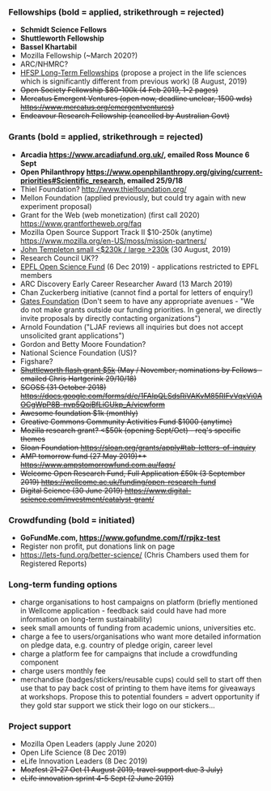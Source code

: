 
### Fellowships (bold = applied, strikethrough = rejected)
* **Schmidt Science Fellows** 
* **Shuttleworth Fellowship** 
* **Bassel Khartabil** 
* Mozilla Fellowship (~March 2020?) 
* ARC/NHMRC? 
* [HFSP Long-Term Fellowships](http://www.hfsp.org/funding/postdoctoral-fellowships) (propose a project in the life sciences which is significantly different from previous work)  (8 August, 2019) 
* ~~Open Society Fellowship $80-100k (4 Feb 2019, 1-2 pages)~~ 
* ~~Mercatus Emergent Ventures (open now, deadline unclear, 1500 wds) https://www.mercatus.org/emergentventures)~~ 
* ~~Endeavour Research Fellowship (cancelled by Australian Govt)~~

### Grants (bold = applied, strikethrough = rejected)
* **Arcadia https://www.arcadiafund.org.uk/, emailed Ross Mounce 6 Sept** 
* **Open Philanthropy https://www.openphilanthropy.org/giving/current-priorities#Scientific_research, emailed 25/9/18** 
* Thiel Foundation? http://www.thielfoundation.org/ 
* Mellon Foundation (applied previously, but could try again with new experiment proposal) 
* Grant for the Web (web monetization) (first call 2020) https://www.grantfortheweb.org/faq 
* Mozilla Open Source Support Track II $10-250k (anytime) https://www.mozilla.org/en-US/moss/mission-partners/ 
* [John Templeton small <$230k / large >230k](https://templeton.org/grants/grant-calendar) (30 August, 2019)  
* Research Council UK?? 
* [EPFL Open Science Fund](https://www.epfl.ch/research/open-science/in-practice/open-science-fund/) (6 Dec 2019) - applications restricted to EPFL members 
* ARC Discovery Early Career Researcher Award (13 March 2019) 
* Chan Zuckerberg initiative (cannot find a portal for letters of enquiry!) 
* [Gates Foundation](https://www.gatesfoundation.org/How-We-Work/General-Information/Grantseeker-FAQ) (Don't seem to have any appropriate avenues - "We do not make grants outside our funding priorities. In general, we directly invite proposals by directly contacting organizations") 
* Arnold Foundation ("LJAF reviews all inquiries but does not accept unsolicited grant applications") 
* Gordon and Betty Moore Foundation? 
* National Science Foundation (US)? 
* Figshare? 
* ~~[Shuttleworth flash grant $5k](https://www.shuttleworthfoundation.org/fellows/flash-grants/) (May / November, nominations by Fellows - emailed Chris Hartgerink 29/10/18)~~ 
* ~~SCOSS (31 October 2018) https://docs.google.com/forms/d/e/1FAIpQLSdsRiVAKvM85RIFvVqxVi0AOCgWpP8B-nvp5QojBfLiGUkp_A/viewform~~ 
* ~~Awesome foundation $1k (monthly)~~ 
* ~~Creative Commons Community Activities Fund $1000 (anytime)~~ 
* ~~Mozilla research grant? <$50k (opening Sept/Oct) - req's specific themes~~ 
* ~~Sloan Foundation https://sloan.org/grants/apply#tab-letters-of-inquiry~~ 
* ~~AMP tomorrow fund (27 May 2019)** https://www.ampstomorrowfund.com.au/faqs/~~ 
* ~~Welcome Open Research Fund, Full Application £50k (3 September 2019) https://wellcome.ac.uk/funding/open-research-fund~~ 
* ~~Digital Science (30 June 2019) https://www.digital-science.com/investment/catalyst-grant/~~ 

### Crowdfunding (bold = initiated)
* **GoFundMe.com, https://www.gofundme.com/f/rpjkz-test**
* Register non profit, put donations link on page 
* https://lets-fund.org/better-science/ (Chris Chambers used them for Registered Reports)

### Long-term funding options
* charge organisations to host campaigns on platform (briefly mentioned in Wellcome application - feedback said could have had more information on long-term sustainability)
* seek small amounts of funding from academic unions, universities etc.
* charge a fee to users/organisations who want more detailed information on pledge data, e.g. country of pledge origin, career level
* charge a platform fee for campaigns that include a crowdfunding component
* charge users monthly fee
* merchandise (badges/stickers/reusable cups) could sell to start off then use that to pay back cost of printing to them have items for giveaways at workshops. Propose this to potential founders = advert opportunity if they gold star support we stick their logo on our stickers... 

### Project support
* Mozilla Open Leaders (apply June 2020)
* Open Life Science (8 Dec 2019)
* eLife Innovation Leaders (8 Dec 2019)
* ~~Mozfest 21-27 Oct (1 August 2019, travel support due 3 July)~~ 
* ~~eLife innovation sprint 4-5 Sept (2 June 2019)~~ 
